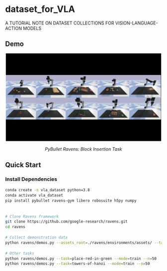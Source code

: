 # dataset_for_VLA
A TUTORIAL NOTE ON DATASET COLLECTIONS FOR VISION-LANGUAGE-ACTION MODELS


## Demo

<div align="center">
 <img src="images/ravens_tasks.gif" alt="PyBullet Ravens Demo" width="500">
 <p><em>PyBullet Ravens: Block Insertion Task</em></p>
</div>

## Quick Start

### Install Dependencies
```bash
conda create -n vla_dataset python=3.8
conda activate vla_dataset
pip install pybullet ravens-gym libero robosuite h5py numpy


# Clone Ravens framework
git clone https://github.com/google-research/ravens.git
cd ravens

# Collect demonstration data
python ravens/demos.py --assets_root=./ravens/environments/assets/ --task=block-insertion --mode=train --n=100 --disp=True

# Other tasks
python ravens/demos.py --task=place-red-in-green --mode=train --n=50
python ravens/demos.py --task=towers-of-hanoi --mode=train --n=50
